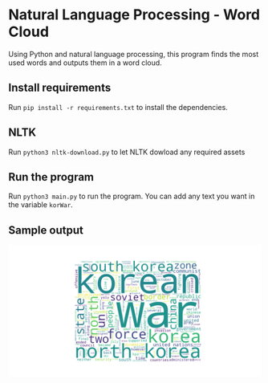 # Natural Language Processing - Word Cloud
Using Python and natural language processing, this program finds the most used words and outputs them in a word cloud.

## Install requirements
Run `pip install -r requirements.txt` to install the dependencies.

## NLTK
Run `python3 nltk-download.py` to let NLTK dowload any required assets

## Run the program
Run `python3 main.py` to run the program. You can add any text you want in the variable `korWar`.

## Sample output
![Word Cloud](figure.png)
